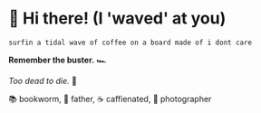 # 🌊 Hi there! (I 'waved' at you)

```surfin a tidal wave of coffee on a board made of i dont care```

**Remember the buster.** 🏎

_Too dead to die._ 🚬

📚 bookworm, 👶 father, ☕ caffienated, 📸 photographer
